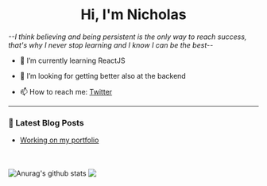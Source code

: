 <h1 align="center">Hi, I'm Nicholas </h1>

<em>--I think believing and being persistent is the only way to reach success, that's why I never stop learning and I know I can be the best--</em>

- 🌱 I’m currently learning ReactJS

- 🤔 I’m looking for getting better also at the backend

- 📫 How to reach me: <a href="https://twitter.com/NicholasCosta04">Twitter</a>
---

### 📕  Latest Blog Posts
<!-- BLOG-POST-LIST:START-->
- [Working on my portfolio](https://dev.to/nicholascostadev/working-on-my-portfolio-jg)
<!-- BLOG-POST-LIST:END-->

<br />
<br />
<img align="center" src="https://github-readme-stats.vercel.app/api?username=nicholascostadev&show_icons=true&include_all_commits=true&theme=buefy&hide_border=true" alt="Anurag's github stats" /> <img align="center" src="https://github-readme-stats.vercel.app/api/top-langs/?username=nicholascostadev&layout=compact&theme=buefy&hide_border=true" />
